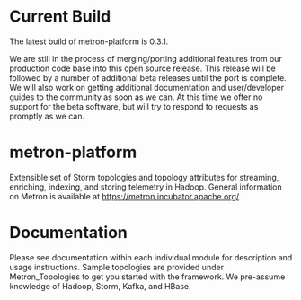 <!--
Licensed to the Apache Software Foundation (ASF) under one or more
contributor license agreements.  See the NOTICE file distributed with
this work for additional information regarding copyright ownership.
The ASF licenses this file to You under the Apache License, Version 2.0
(the "License"); you may not use this file except in compliance with
the License.  You may obtain a copy of the License at

	http://www.apache.org/licenses/LICENSE-2.0

Unless required by applicable law or agreed to in writing, software
distributed under the License is distributed on an "AS IS" BASIS,
WITHOUT WARRANTIES OR CONDITIONS OF ANY KIND, either express or implied.
See the License for the specific language governing permissions and
limitations under the License.
 -->

# Current Build

The latest build of metron-platform is 0.3.1.

We are still in the process of merging/porting additional features from our production code base into this open source release. This release will be followed by a number of additional beta releases until the port is complete. We will also work on getting additional documentation and user/developer guides to the community as soon as we can. At this time we offer no support for the beta software, but will try to respond to requests as promptly as we can.

# metron-platform

Extensible set of Storm topologies and topology attributes for streaming, enriching, indexing, and storing telemetry in Hadoop.  General information on Metron is available at https://metron.incubator.apache.org/

# Documentation

Please see documentation within each individual module for description and usage instructions. Sample topologies are provided under Metron_Topologies to get you started with the framework. We pre-assume knowledge of Hadoop, Storm, Kafka, and HBase.
